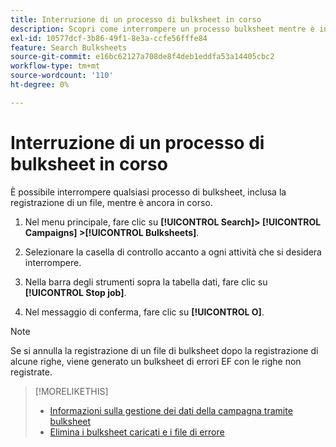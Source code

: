 ```yaml
---
title: Interruzione di un processo di bulksheet in corso
description: Scopri come interrompere un processo bulksheet mentre è in corso.
exl-id: 10577dcf-3b86-49f1-8e3a-ccfe56fffe84
feature: Search Bulksheets
source-git-commit: e16bc62127a708de8f4deb1eddfa53a14405cbc2
workflow-type: tm+mt
source-wordcount: '110'
ht-degree: 0%

---
```


# Interruzione di un processo di bulksheet in corso

È possibile interrompere qualsiasi processo di bulksheet, inclusa la registrazione di un file, mentre è ancora in corso.

1. Nel menu principale, fare clic su **[!UICONTROL Search]> [!UICONTROL Campaigns] >[!UICONTROL Bulksheets]**.

1. Selezionare la casella di controllo accanto a ogni attività che si desidera interrompere.

1. Nella barra degli strumenti sopra la tabella dati, fare clic su **[!UICONTROL Stop job]**.

1. Nel messaggio di conferma, fare clic su **[!UICONTROL O]**.

>[!NOTE]
>
>Se si annulla la registrazione di un file di bulksheet dopo la registrazione di alcune righe, viene generato un bulksheet di errori EF con le righe non registrate.

>[!MORELIKETHIS]
>
>* [Informazioni sulla gestione dei dati della campagna tramite bulksheet](bulksheet-about.md)
>* [Elimina i bulksheet caricati e i file di errore](bulksheet-delete.md)
